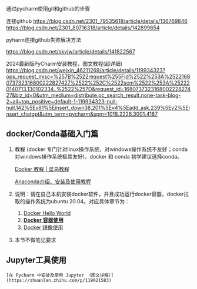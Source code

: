 通过pycharm使用git和github的步骤

连接github
https://blog.csdn.net/2301_79535618/article/details/136769846
https://blog.csdn.net/2301_80716318/article/details/142899654

pyharm连接github失败解决方法

https://blog.csdn.net/skvjw/article/details/141822567


2024最新版PyCharm安装教程，图文教程(超详细)
https://blog.csdn.net/weixin_46211269/article/details/119934323?ops_request_misc=%257B%2522request%255Fid%2522%253A%2522168073732316800222827427%2522%252C%2522scm%2522%253A%252220140713.130102334..%2522%257D&request_id=168073732316800222827427&biz_id=0&utm_medium=distribute.pc_search_result.none-task-blog-2~all~top_positive~default-1-119934323-null-null.142%5Ev81%5Einsert_down38,201%5Ev4%5Eadd_ask,239%5Ev2%5Einsert_chatgpt&utm_term=pycharm&spm=1018.2226.3001.4187


## docker/Conda基础入门篇

1. 教程 (docker 专门针对linux操作系统，对windows操作系统不友好；conda对windows操作系统极其友好)，docker 和 conda 初学建议选择conda。
    
    [Docker 教程 | 菜鸟教程](https://www.runoob.com/docker/docker-tutorial.html)
    
    [Anaconda介绍、安装及使用教程](https://zhuanlan.zhihu.com/p/32925500)
    
2. 说明：请在自己本机安装docker软件，并且成功运行docker容器，docker拉取的操作系统为ubuntu 20.04。对应具体章节为：
    1. [Docker Hello World](https://www.runoob.com/docker/docker-hello-world.html)
    2. [**Docker 容器使用**](https://www.runoob.com/docker/docker-container-usage.html)
    3. [Docker 镜像使用](https://www.runoob.com/docker/docker-image-usage.html)
3. 本节不做笔记要求

## Jupyter工具使用


    
    [在 Pycharm 中安装及使用 Jupyter （图文详解）](https://zhuanlan.zhihu.com/p/119021583)
    
